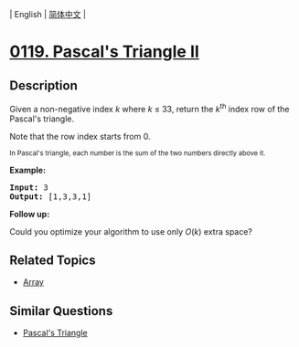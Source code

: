
| English | [简体中文](README.md) |

# [0119. Pascal's Triangle II](https://leetcode-cn.com/problems/pascals-triangle-ii/)

## Description

<p>Given a non-negative&nbsp;index <em>k</em>&nbsp;where <em>k</em> &le;&nbsp;33, return the <em>k</em><sup>th</sup>&nbsp;index row of the Pascal&#39;s triangle.</p>

<p>Note that the row index starts from&nbsp;0.</p>

<p><img alt="" src="https://upload.wikimedia.org/wikipedia/commons/0/0d/PascalTriangleAnimated2.gif" /><br />
<small>In Pascal&#39;s triangle, each number is the sum of the two numbers directly above it.</small></p>

<p><strong>Example:</strong></p>

<pre>
<strong>Input:</strong> 3
<strong>Output:</strong> [1,3,3,1]
</pre>

<p><strong>Follow up:</strong></p>

<p>Could you optimize your algorithm to use only <em>O</em>(<em>k</em>) extra space?</p>


## Related Topics

- [Array](https://leetcode-cn.com/tag/array)

## Similar Questions

- [Pascal's Triangle](../pascals-triangle/README_EN.md)
